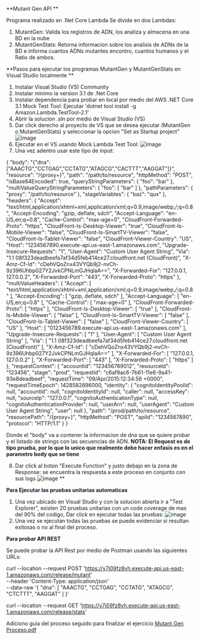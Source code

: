 **Mutant Gen API **

Programa realizado en .Net Core Lambda
Se divide en dos Lambdas:
1. MutantGen: Valida los registros de ADN, los analiza y almacena en una BD en la nube
2. MutantGenStats: Retorna informacion sobre los analisis de ADNs de la BD e informa cuantos ADNs mutantes encontro, cuantos humanos y el Ratio de ambos.

**Pasos para ejecutar los programas MutantGen y MutantGenStats en Visual Studio localmente **
1. Instalar Visual Studio (VS) Community
2. Instalar minimo la version 3.1 de .Net Core
3. Instalar dependencia para probar en local por medio del AWS .NET Core 3.1 Mock Test Tool: Ejecutar 'dotnet tool install -g Amazon.Lambda.TestTool-2.1'
4. Abrir la solucion .sln por medio de Visual Studio (VS)
5. Dar click derecho al proyecto de VS que se desea ejecutar (MutantGen o MutantGenStats) y seleccionar la opcion "Set as Startup project"
![image](https://user-images.githubusercontent.com/103683478/163465721-80d04eac-b172-45c6-8ec6-d4a4730790b2.png)
6. Ejecutar en el VS usando Mock Lambda Test Tool:
![image](https://user-images.githubusercontent.com/103683478/163464281-448b333f-cb31-458c-aeca-e60387559109.png)
7. Una vez adentro usar este tipo de input:

{
  "body": "{\"dna\": [\"AAACTG\",\"CCTGAG\",\"CCTATG\",\"ATAGCG\",\"CACTTT\",\"AAGGAT\"]}",
  "resource": "/{proxy+}",
  "path": "/path/to/resource",
  "httpMethod": "POST",
  "isBase64Encoded": true,
  "queryStringParameters": {
    "foo": "bar"
  },
  "multiValueQueryStringParameters": {
    "foo": [
      "bar"
    ]
  },
  "pathParameters": {
    "proxy": "/path/to/resource"
  },
  "stageVariables": {
    "baz": "qux"
  },
  "headers": {
    "Accept": "text/html,application/xhtml+xml,application/xml;q=0.9,image/webp,*/*;q=0.8",
    "Accept-Encoding": "gzip, deflate, sdch",
    "Accept-Language": "en-US,en;q=0.8",
    "Cache-Control": "max-age=0",
    "CloudFront-Forwarded-Proto": "https",
    "CloudFront-Is-Desktop-Viewer": "true",
    "CloudFront-Is-Mobile-Viewer": "false",
    "CloudFront-Is-SmartTV-Viewer": "false",
    "CloudFront-Is-Tablet-Viewer": "false",
    "CloudFront-Viewer-Country": "US",
    "Host": "1234567890.execute-api.us-east-1.amazonaws.com",
    "Upgrade-Insecure-Requests": "1",
    "User-Agent": "Custom User Agent String",
    "Via": "1.1 08f323deadbeefa7af34d5feb414ce27.cloudfront.net (CloudFront)",
    "X-Amz-Cf-Id": "cDehVQoZnx43VYQb9j2-nvCh-9z396Uhbp027Y2JvkCPNLmGJHqlaA==",
    "X-Forwarded-For": "127.0.0.1, 127.0.0.2",
    "X-Forwarded-Port": "443",
    "X-Forwarded-Proto": "https"
  },
  "multiValueHeaders": {
    "Accept": [
      "text/html,application/xhtml+xml,application/xml;q=0.9,image/webp,*/*;q=0.8"
    ],
    "Accept-Encoding": [
      "gzip, deflate, sdch"
    ],
    "Accept-Language": [
      "en-US,en;q=0.8"
    ],
    "Cache-Control": [
      "max-age=0"
    ],
    "CloudFront-Forwarded-Proto": [
      "https"
    ],
    "CloudFront-Is-Desktop-Viewer": [
      "true"
    ],
    "CloudFront-Is-Mobile-Viewer": [
      "false"
    ],
    "CloudFront-Is-SmartTV-Viewer": [
      "false"
    ],
    "CloudFront-Is-Tablet-Viewer": [
      "false"
    ],
    "CloudFront-Viewer-Country": [
      "US"
    ],
    "Host": [
      "0123456789.execute-api.us-east-1.amazonaws.com"
    ],
    "Upgrade-Insecure-Requests": [
      "1"
    ],
    "User-Agent": [
      "Custom User Agent String"
    ],
    "Via": [
      "1.1 08f323deadbeefa7af34d5feb414ce27.cloudfront.net (CloudFront)"
    ],
    "X-Amz-Cf-Id": [
      "cDehVQoZnx43VYQb9j2-nvCh-9z396Uhbp027Y2JvkCPNLmGJHqlaA=="
    ],
    "X-Forwarded-For": [
      "127.0.0.1, 127.0.0.2"
    ],
    "X-Forwarded-Port": [
      "443"
    ],
    "X-Forwarded-Proto": [
      "https"
    ]
  },
  "requestContext": {
    "accountId": "123456789012",
    "resourceId": "123456",
    "stage": "prod",
    "requestId": "c6af9ac6-7b61-11e6-9a41-93e8deadbeef",
    "requestTime": "09/Apr/2015:12:34:56 +0000",
    "requestTimeEpoch": 1428582896000,
    "identity": {
      "cognitoIdentityPoolId": null,
      "accountId": null,
      "cognitoIdentityId": null,
      "caller": null,
      "accessKey": null,
      "sourceIp": "127.0.0.1",
      "cognitoAuthenticationType": null,
      "cognitoAuthenticationProvider": null,
      "userArn": null,
      "userAgent": "Custom User Agent String",
      "user": null
    },
    "path": "/prod/path/to/resource",
    "resourcePath": "/{proxy+}",
    "httpMethod": "POST",
    "apiId": "1234567890",
    "protocol": "HTTP/1.1"
  }
}

Donde el "body" va a contener la informacion de dna que se quiere probar y el listado de strings con las secuencias de ADN.
**NOTA: El Request es de tipo prueba, por lo que lo unico que realmente debe hacer enfasis es en el parametro body que se tiene**

8. Dar click al boton "Execute Function" y justo debajo en la zona de Response: se encuentra la respuesta a este proceso en conjunto con sus logs
![image](https://user-images.githubusercontent.com/103683478/163465433-0d2bb31c-97fc-49e3-8fc6-611070d3f896.png)
**

**Para Ejecutar las pruebas unitarias automaticas**
1. Una vez ubicado en Visual Studio y con la solucion abierta ir a "Test Explorer", existen 20 pruebas unitarias con un code coverage de mas del 90% del codigo, Dar click en ejecutar todas las pruebas:
![image](https://user-images.githubusercontent.com/103683478/163481922-f426aa15-c123-42b2-add0-cd1f15e88f09.png)
2. Una vez se ejecutan todas las pruebas se puede evidenciar si resultan exitosas o no al final del proceso.

**Para probar API REST**

Se puede probar la API Rest por medio de Postman usando las siguientes URLs:

curl --location --request POST 'https://y7j09fz8vh.execute-api.us-east-1.amazonaws.com/release/mutant' \
--header 'Content-Type: application/json' \
--data-raw '{
    "dna": [
        "AAACTG",
        "CCTGAG",
        "CCTATG",
        "ATAGCG",
        "CTCTTT",
        "AAGGAT"
    ]
}'


curl --location --request GET 'https://y7j09fz8vh.execute-api.us-east-1.amazonaws.com/release/stats'

Adiciono guia del proceso seguido para finalizar el ejercicio
[Mutant Gen Proceso.pdf](https://github.com/lfgarayl/melimutantgen/files/8493175/Mutant.Gen.Proceso.pdf)

